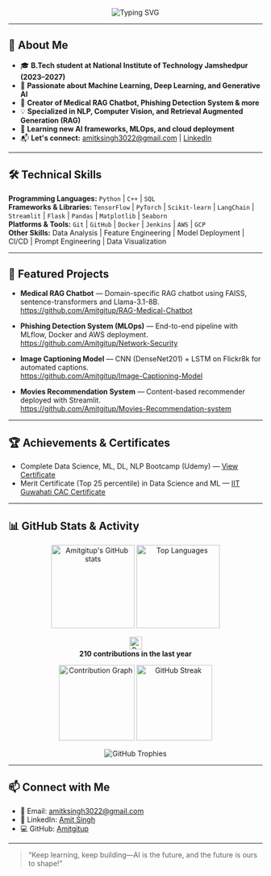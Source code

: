 <!-- Typing SVG Header -->
<p align="center">
  <img src="https://readme-typing-svg.demolab.com?font=Fira+Code&size=28&pause=1000&color=0A6EBD&center=true&vCenter=true&width=650&lines=Hi,+I'm+Amit+Singh!;AI+%7C+ML+%7C+Data+Science+Enthusiast;Building+Projects+with+Python+%26+Deep+Learning;Open+to+collab+and+learning" alt="Typing SVG" />
</p>

---

## 👋 About Me

- 🎓 **B.Tech student at National Institute of Technology Jamshedpur (2023–2027)**  
- 🤖 **Passionate about Machine Learning, Deep Learning, and Generative AI**  
- 🚀 **Creator of Medical RAG Chatbot, Phishing Detection System & more**  
- 💡 **Specialized in NLP, Computer Vision, and Retrieval Augmented Generation (RAG)**  
- 🌱 **Learning new AI frameworks, MLOps, and cloud deployment**  
- 📬 **Let's connect:** [amitksingh3022@gmail.com](mailto:amitksingh3022@gmail.com) | [LinkedIn](https://www.linkedin.com/in/amit-singh-58101928a/)

---

## 🛠️ Technical Skills

**Programming Languages:** `Python` | `C++` | `SQL`  
**Frameworks & Libraries:** `TensorFlow` | `PyTorch` | `Scikit-learn` | `LangChain` | `Streamlit` | `Flask` | `Pandas` | `Matplotlib` | `Seaborn`  
**Platforms & Tools:** `Git` | `GitHub` | `Docker` | `Jenkins` | `AWS` | `GCP`  
**Other Skills:** Data Analysis | Feature Engineering | Model Deployment | CI/CD | Prompt Engineering | Data Visualization

---

## 🌟 Featured Projects

- **Medical RAG Chatbot** — Domain-specific RAG chatbot using FAISS, sentence-transformers and Llama-3.1-8B.  
  https://github.com/Amitgitup/RAG-Medical-Chatbot

- **Phishing Detection System (MLOps)** — End-to-end pipeline with MLflow, Docker and AWS deployment.  
  https://github.com/Amitgitup/Network-Security

- **Image Captioning Model** — CNN (DenseNet201) + LSTM on Flickr8k for automated captions.  
  https://github.com/Amitgitup/Image-Captioning-Model

- **Movies Recommendation System** — Content-based recommender deployed with Streamlit.  
  https://github.com/Amitgitup/Movies-Recommendation-system

---

## 🏆 Achievements & Certificates

- Complete Data Science, ML, DL, NLP Bootcamp (Udemy) — [View Certificate](https://drive.google.com/file/d/1gATQSyn_LKkSpMVSvjSTX63id5KUbm5C/view?usp=sharing)  
- Merit Certificate (Top 25 percentile) in Data Science and ML — [IIT Guwahati CAC Certificate](https://drive.google.com/file/d/1dI1gDPYKstcr7YTXpWhATSwoohaN-sk2/view?usp=sharing)

---

## 📊 GitHub Stats & Activity

<p align="center">
  <!-- Main summary stats -->
  <img src="https://github-readme-stats.vercel.app/api?username=Amitgitup&show_icons=true&theme=radical&count_private=true" alt="Amitgitup's GitHub stats" height="165" />

  <!-- Top languages -->
  <img src="https://github-readme-stats.vercel.app/api/top-langs/?username=Amitgitup&layout=compact&theme=radical" alt="Top Languages" height="165" />
</p>

<p align="center">
  <!-- Contribution count -->
  <img src="https://komarev.com/ghpvc/?username=Amitgitup&label=Profile%20views&color=0e75b6&style=flat" alt="Profile views" height="25" />
  <br>
  <b>210 contributions in the last year</b>
</p>

<p align="center">
  <!-- Contribution graph / activity graph -->
  <img src="https://activity-graph.herokuapp.com/graph?username=Amitgitup&theme=react-dark&hide_border=true" alt="Contribution Graph" height="150" />

  <!-- Streak -->
  <img src="https://github-readme-streak-stats.herokuapp.com/?user=Amitgitup&theme=radical" alt="GitHub Streak" height="150" />
</p>

<p align="center">
  <!-- Trophies -->
  <img src="https://github-profile-trophy.vercel.app/?username=Amitgitup&theme=darkhub&row=1" alt="GitHub Trophies" />
</p>

---

## 📫 Connect with Me

- 📧 Email: [amitksingh3022@gmail.com](mailto:amitksingh3022@gmail.com)  
- 🔗 LinkedIn: [Amit Singh](https://www.linkedin.com/in/amit-singh-58101928a/)  
- 💻 GitHub: [Amitgitup](https://github.com/Amitgitup)

---

> “Keep learning, keep building—AI is the future, and the future is ours to shape!”
